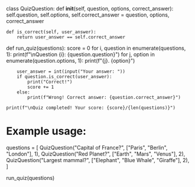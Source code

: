 class QuizQuestion:
    def __init__(self, question, options, correct_answer):
        self.question, self.options, self.correct_answer = question, options, correct_answer

    def is_correct(self, user_answer):
        return user_answer == self.correct_answer


def run_quiz(questions):
    score = 0
    for i, question in enumerate(questions, 1):
        print(f"\nQuestion {i}: {question.question}")
        for j, option in enumerate(question.options, 1):
            print(f"{j}. {option}")

        user_answer = int(input("Your answer: "))
        if question.is_correct(user_answer):
            print("Correct!")
            score += 1
        else:
            print(f"Wrong! Correct answer: {question.correct_answer}")

    print(f"\nQuiz completed! Your score: {score}/{len(questions)}")


# Example usage:
questions = [
    QuizQuestion("Capital of France?", ["Paris", "Berlin", "London"], 1),
    QuizQuestion("Red Planet?", ["Earth", "Mars", "Venus"], 2),
    QuizQuestion("Largest mammal?", ["Elephant", "Blue Whale", "Giraffe"], 2),
]

run_quiz(questions)
